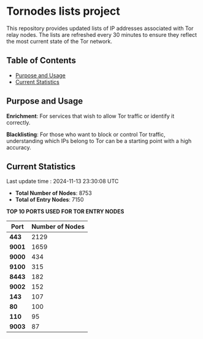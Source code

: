# Tornodes lists project

This repository provides updated lists of IP addresses associated with Tor relay nodes. The lists are refreshed every 30 minutes to ensure they reflect the most current state of the Tor network.

## Table of Contents

- [Purpose and Usage](#purpose-and-usage)
- [Current Statistics](#current-statistics)


## Purpose and Usage

**Enrichment**: For services that wish to allow Tor traffic or identify it correctly.

**Blacklisting**: For those who want to block or control Tor traffic, understanding which IPs belong to Tor can be a starting point with a high accuracy.

## Current Statistics

Last update time : 2024-11-13 23:30:08 UTC

- **Total Number of Nodes**: 8753
- **Total of Entry Nodes**: 7150

**TOP 10 PORTS USED FOR TOR ENTRY NODES**

| **Port** | **Number of Nodes** |
|------|-----------------|
| **443**   | 2129  |
| **9001**   | 1659  |
| **9000**   | 434  |
| **9100**   | 315  |
| **8443**   | 182  |
| **9002**   | 152  |
| **143**   | 107  |
| **80**   | 100  |
| **110**   | 95  |
| **9003**   | 87  |

